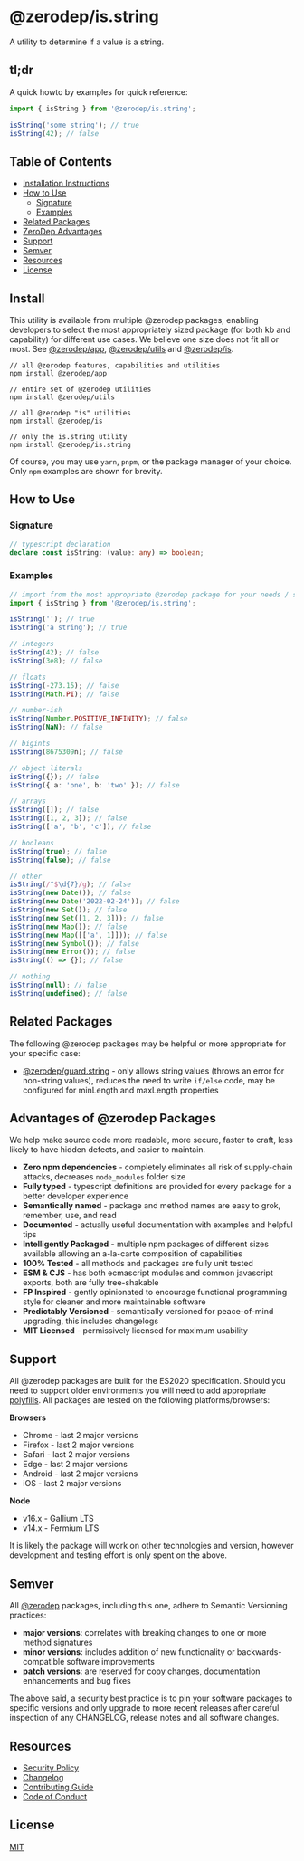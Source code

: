 # @zerodep/is.string

A utility to determine if a value is a string.

## tl;dr

A quick howto by examples for quick reference:

```typescript
import { isString } from '@zerodep/is.string';

isString('some string'); // true
isString(42); // false
```

## Table of Contents

- [Installation Instructions](#install)
- [How to Use](#how-to-use)
  - [Signature](#signature)
  - [Examples](#examples)
- [Related Packages](#related-packages)
- [ZeroDep Advantages](#advantages-of-zerodep-packages)
- [Support](#support)
- [Semver](#semver)
- [Resources](#resources)
- [License](#license)

## Install

This utility is available from multiple @zerodep packages, enabling developers to select the most appropriately sized package (for both kb and capability) for different use cases. We believe one size does not fit all or most. See [@zerodep/app](https://www.npmjs.com/package/@zerodep/app), [@zerodep/utils](https://www.npmjs.com/package/@zerodep/utils) and [@zerodep/is](https://www.npmjs.com/package/@zerodep/is).

```
// all @zerodep features, capabilities and utilities
npm install @zerodep/app

// entire set of @zerodep utilities
npm install @zerodep/utils

// all @zerodep "is" utilities
npm install @zerodep/is

// only the is.string utility
npm install @zerodep/is.string
```

Of course, you may use `yarn`, `pnpm`, or the package manager of your choice. Only `npm` examples are shown for brevity.

## How to Use

### Signature

```typescript
// typescript declaration
declare const isString: (value: any) => boolean;
```

### Examples

```typescript
// import from the most appropriate @zerodep package for your needs / specific use case (see the Install section above)
import { isString } from '@zerodep/is.string';

isString(''); // true
isString('a string'); // true

// integers
isString(42); // false
isString(3e8); // false

// floats
isString(-273.15); // false
isString(Math.PI); // false

// number-ish
isString(Number.POSITIVE_INFINITY); // false
isString(NaN); // false

// bigints
isString(8675309n); // false

// object literals
isString({}); // false
isString({ a: 'one', b: 'two' }); // false

// arrays
isString([]); // false
isString([1, 2, 3]); // false
isString(['a', 'b', 'c']); // false

// booleans
isString(true); // false
isString(false); // false

// other
isString(/^$\d{7}/g); // false
isString(new Date()); // false
isString(new Date('2022-02-24')); // false
isString(new Set()); // false
isString(new Set([1, 2, 3])); // false
isString(new Map()); // false
isString(new Map([['a', 1]])); // false
isString(new Symbol()); // false
isString(new Error()); // false
isString(() => {}); // false

// nothing
isString(null); // false
isString(undefined); // false
```

## Related Packages

The following @zerodep packages may be helpful or more appropriate for your specific case:

- [@zerodep/guard.string](https://www.npmjs.com/package/@zerodep/guard.string) - only allows string values (throws an error for non-string values), reduces the need to write `if/else` code, may be configured for minLength and maxLength properties

## Advantages of @zerodep Packages

We help make source code more readable, more secure, faster to craft, less likely to have hidden defects, and easier to maintain.

- **Zero npm dependencies** - completely eliminates all risk of supply-chain attacks, decreases `node_modules` folder size
- **Fully typed** - typescript definitions are provided for every package for a better developer experience
- **Semantically named** - package and method names are easy to grok, remember, use, and read
- **Documented** - actually useful documentation with examples and helpful tips
- **Intelligently Packaged** - multiple npm packages of different sizes available allowing an a-la-carte composition of capabilities
- **100% Tested** - all methods and packages are fully unit tested
- **ESM & CJS** - has both ecmascript modules and common javascript exports, both are fully tree-shakable
- **FP Inspired** - gently opinionated to encourage functional programming style for cleaner and more maintainable software
- **Predictably Versioned** - semantically versioned for peace-of-mind upgrading, this includes changelogs
- **MIT Licensed** - permissively licensed for maximum usability

## Support

All @zerodep packages are built for the ES2020 specification. Should you need to support older environments you will need to add appropriate [polyfills](https://developer.mozilla.org/en-US/docs/Glossary/Polyfill). All packages are tested on the following platforms/browsers:

**Browsers**

- Chrome - last 2 major versions
- Firefox - last 2 major versions
- Safari - last 2 major versions
- Edge - last 2 major versions
- Android - last 2 major versions
- iOS - last 2 major versions

**Node**

- v16.x - Gallium LTS
- v14.x - Fermium LTS

It is likely the package will work on other technologies and version, however development and testing effort is only spent on the above.

## Semver

All [@zerodep](https://github.com/cdepage/zerodep) packages, including this one, adhere to Semantic Versioning practices:

- **major versions**: correlates with breaking changes to one or more method signatures
- **minor versions**: includes addition of new functionality or backwards-compatible software improvements
- **patch versions**: are reserved for copy changes, documentation enhancements and bug fixes

The above said, a security best practice is to pin your software packages to specific versions and only upgrade to more recent releases after careful inspection of any CHANGELOG, release notes and all software changes.

## Resources

- [Security Policy](https://github.com/cdepage/zerodep/blob/main/SECURITY.md)
- [Changelog](https://github.com/cdepage/zerodep/blob/main/packages/is/is.string/CHANGELOG.md)
- [Contributing Guide](https://github.com/cdepage/zerodep/blob/main/CONTRIBUTING.md)
- [Code of Conduct](https://github.com/cdepage/zerodep/blob/main/CODE_OF_CONDUCT.md)

## License

[MIT](https://github.com/cdepage/zerodep/blob/main/LICENSE)
